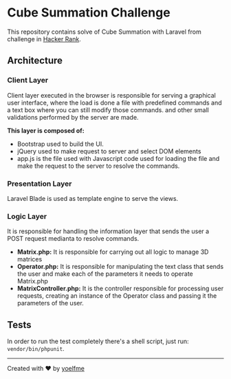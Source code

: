 # Cube Summation Challenge

This repository contains solve of Cube Summation with Laravel from challenge in [Hacker Rank](https://www.hackerrank.com/challenges/cube-summation).

## Architecture

### Client Layer
Client layer executed in the browser is responsible for serving a graphical user interface, where the load is done a file with predefined commands and a text box where you can still modify those commands. and other small validations performed by the server are made.

**This layer is composed of:**

 - Bootstrap used to build the UI.
 - jQuery used to make request to server and select DOM elements
 - app.js is the file used with Javascript code used for loading the file and make the request to the server to resolve the commands.

### Presentation Layer
Laravel Blade is used as template engine to serve the views.

### Logic Layer

It is responsible for handling the information layer that sends the user a POST request medianta to resolve commands.

 - **Matrix.php:** It is responsible for carrying out all logic to manage 3D matrices
 - **Operator.php:** It is responsible for manipulating the text class that sends the user and make each of the parameters it needs to operate Matrix.php
 - **MatrixController.php:** It is the controller responsible for processing user requests, creating an instance of the Operator class and passing it the parameters of the user.

## Tests

In order to run the test completely there's a shell script, just run: `vendor/bin/phpunit`.

------
Created with :heart: by [yoelfme](http://github.com/yoelfme)
